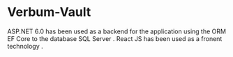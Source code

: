 ﻿# Verbum-Vault
ASP.NET 6.0 has been used as a backend for the application using the ORM EF Core to the database SQL Server .
React JS has been used as a fronent technology .
